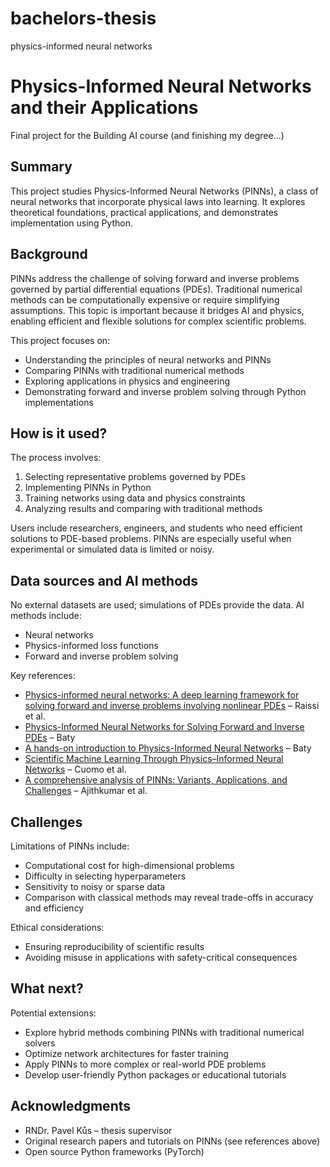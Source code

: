 # bachelors-thesis
physics-informed neural networks


# Physics-Informed Neural Networks and their Applications

Final project for the Building AI course (and finishing my degree...)

## Summary

This project studies Physics-Informed Neural Networks (PINNs), a class of neural networks that incorporate physical laws into learning. It explores theoretical foundations, practical applications, and demonstrates implementation using Python.

## Background

PINNs address the challenge of solving forward and inverse problems governed by partial differential equations (PDEs). Traditional numerical methods can be computationally expensive or require simplifying assumptions. This topic is important because it bridges AI and physics, enabling efficient and flexible solutions for complex scientific problems.

This project focuses on:
* Understanding the principles of neural networks and PINNs
* Comparing PINNs with traditional numerical methods
* Exploring applications in physics and engineering
* Demonstrating forward and inverse problem solving through Python implementations

## How is it used?

The process involves:
1. Selecting representative problems governed by PDEs
2. Implementing PINNs in Python
3. Training networks using data and physics constraints
4. Analyzing results and comparing with traditional methods

Users include researchers, engineers, and students who need efficient solutions to PDE-based problems. PINNs are especially useful when experimental or simulated data is limited or noisy.


## Data sources and AI methods

No external datasets are used; simulations of PDEs provide the data. AI methods include:
* Neural networks
* Physics-informed loss functions
* Forward and inverse problem solving

Key references:
* [Physics-informed neural networks: A deep learning framework for solving forward and inverse problems involving nonlinear PDEs](https://www.sciencedirect.com/science/article/abs/pii/S0021999118307125) – Raissi et al.
* [Physics-Informed Neural Networks for Solving Forward and Inverse PDEs](https://arxiv.org/abs/2502.19843) – Baty
* [A hands-on introduction to Physics-Informed Neural Networks](https://arxiv.org/abs/2403.00599) – Baty
* [Scientific Machine Learning Through Physics–Informed Neural Networks](https://link.springer.com/article/10.1007/s10915-022-01939-z) – Cuomo et al.
* [A comprehensive analysis of PINNs: Variants, Applications, and Challenges](https://arxiv.org/abs/2505.22761) – Ajithkumar et al.

## Challenges

Limitations of PINNs include:
* Computational cost for high-dimensional problems
* Difficulty in selecting hyperparameters
* Sensitivity to noisy or sparse data
* Comparison with classical methods may reveal trade-offs in accuracy and efficiency

Ethical considerations:
* Ensuring reproducibility of scientific results
* Avoiding misuse in applications with safety-critical consequences

## What next?

Potential extensions:
* Explore hybrid methods combining PINNs with traditional numerical solvers
* Optimize network architectures for faster training
* Apply PINNs to more complex or real-world PDE problems
* Develop user-friendly Python packages or educational tutorials

## Acknowledgments

* RNDr. Pavel Kůs – thesis supervisor
* Original research papers and tutorials on PINNs (see references above)
* Open source Python frameworks (PyTorch)
